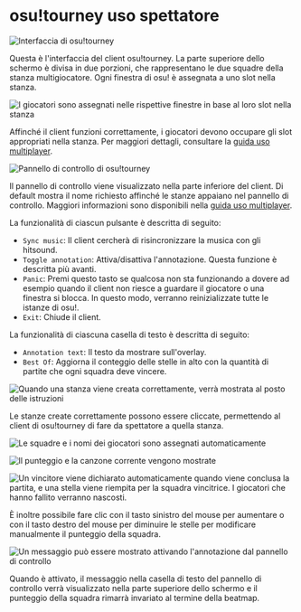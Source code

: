 # osu!tourney uso spettatore

![Interfaccia di osu!tourney](img/Osutourneymain.png "Interfaccia base del client osu!tourney")

Questa è l'interfaccia del client osu!tourney. La parte superiore dello schermo è divisa in due porzioni, che rappresentano le due squadre della stanza multigiocatore.
Ogni finestra di osu! è assegnata a uno slot nella stanza.

![I giocatori sono assegnati nelle rispettive finestre in base al loro slot nella stanza](img/Osutourneywindows.png)

Affinché il client funzioni correttamente, i giocatori devono occupare gli slot appropriati nella stanza. Per maggiori dettagli, consultare la [guida uso multiplayer](/wiki/osu!tourney/Multiplayer_usage).

![Pannello di controllo di osu!tourney](img/Osutourneypanel.png)

Il pannello di controllo viene visualizzato nella parte inferiore del client. Di default mostra il nome richiesto affinché le stanze appaiano nel pannello di controllo. Maggiori informazioni sono disponibili nella [guida uso multiplayer](/wiki/osu!tourney/Multiplayer_usage).

La funzionalità di ciascun pulsante è descritta di seguito:

- `Sync music`: Il client cercherà di risincronizzare la musica con gli hitsound.
- `Toggle annotation`: Attiva/disattiva l'annotazione. Questa funzione è descritta più avanti.
- `Panic`: Premi questo tasto se qualcosa non sta funzionando a dovere ad esempio quando il client non riesce a guardare il giocatore o una finestra si blocca. In questo modo, verranno reinizializzate tutte le istanze di osu!.
- `Exit`: Chiude il client.

La funzionalità di ciascuna casella di testo è descritta di seguito:

- `Annotation text`: Il testo da mostrare sull'overlay.
- `Best Of`: Aggiorna il conteggio delle stelle in alto con la quantità di partite che ogni squadra deve vincere.

![Quando una stanza viene creata correttamente, verrà mostrata al posto delle istruzioni](img/Osutourneyroomlist.png)

Le stanze create correttamente possono essere cliccate, permettendo al client di osu!tourney di fare da spettatore a quella stanza.

![Le squadre e i nomi dei giocatori sono assegnati automaticamente](img/Osutourneyidle.png)

![Il punteggio e la canzone corrente vengono mostrate](img/Osutourneyspectate.png)

![Un vincitore viene dichiarato automaticamente quando viene conclusa la partita, e una stella viene riempita per la squadra vincitrice. I giocatori che hanno fallito verranno nascosti.](img/Osutourneyresults.png)

È inoltre possibile fare clic con il tasto sinistro del mouse per aumentare o con il tasto destro del mouse per diminuire le stelle per modificare manualmente il punteggio della squadra.

![Un messaggio può essere mostrato attivando l'annotazione dal pannello di controllo](img/Osutourneywarmup.png)

Quando è attivato, il messaggio nella casella di testo del pannello di controllo verrà visualizzato nella parte superiore dello schermo e il punteggio della squadra rimarrà invariato al termine della beatmap.

